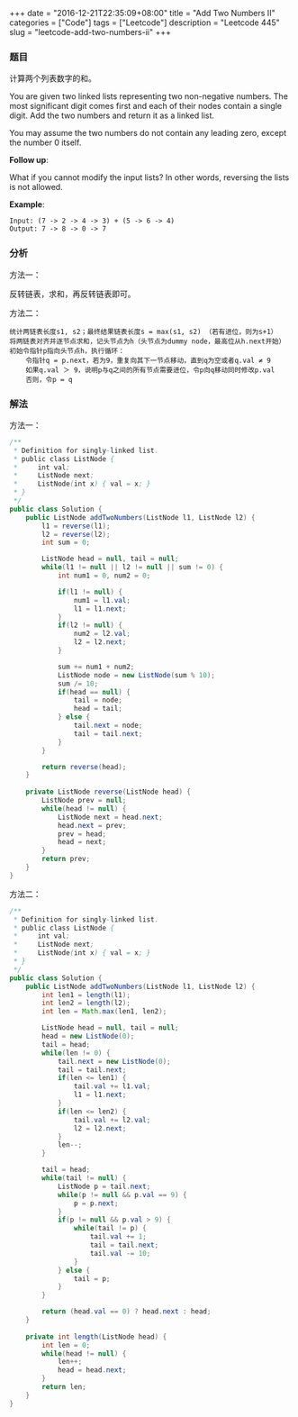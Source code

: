 +++
date = "2016-12-21T22:35:09+08:00"
title = "Add Two Numbers II"
categories = ["Code"]
tags = ["Leetcode"]
description = "Leetcode 445"
slug = "leetcode-add-two-numbers-ii"
+++

### 题目

计算两个列表数字的和。

You are given two linked lists representing two non-negative numbers. The most significant digit comes first and each of their nodes contain a single digit. Add the two numbers and return it as a linked list.

You may assume the two numbers do not contain any leading zero, except the number 0 itself.

__Follow up__:

What if you cannot modify the input lists? In other words, reversing the lists is not allowed.

__Example__:

```console
Input: (7 -> 2 -> 4 -> 3) + (5 -> 6 -> 4)
Output: 7 -> 8 -> 0 -> 7
```

### 分析

方法一：

反转链表，求和，再反转链表即可。

方法二：

```console
统计两链表长度s1, s2；最终结果链表长度s = max(s1, s2) （若有进位，则为s+1）
将两链表对齐并逐节点求和，记头节点为h（头节点为dummy node，最高位从h.next开始）
初始令指针p指向头节点h，执行循环：
    令指针q = p.next，若为9，重复向其下一节点移动，直到q为空或者q.val ≠ 9    
    如果q.val ＞ 9，说明p与q之间的所有节点需要进位，令p向q移动同时修改p.val
    否则，令p = q
```

### 解法

方法一：

```java
/**
 * Definition for singly-linked list.
 * public class ListNode {
 *     int val;
 *     ListNode next;
 *     ListNode(int x) { val = x; }
 * }
 */
public class Solution {
    public ListNode addTwoNumbers(ListNode l1, ListNode l2) {
        l1 = reverse(l1);
        l2 = reverse(l2);
        int sum = 0;

        ListNode head = null, tail = null;
        while(l1 != null || l2 != null || sum != 0) {
            int num1 = 0, num2 = 0;

            if(l1 != null) {
                num1 = l1.val;
                l1 = l1.next;
            }
            if(l2 != null) {
                num2 = l2.val;
                l2 = l2.next;
            }

            sum += num1 + num2;
            ListNode node = new ListNode(sum % 10);
            sum /= 10;
            if(head == null) {
                tail = node;
                head = tail;
            } else {
                tail.next = node;
                tail = tail.next;
            }
        }

        return reverse(head);
    }
    
    private ListNode reverse(ListNode head) {
        ListNode prev = null;
        while(head != null) {
            ListNode next = head.next;
            head.next = prev;
            prev = head;
            head = next;
        }
        return prev;
    }
}
```

方法二：

```java
/**
 * Definition for singly-linked list.
 * public class ListNode {
 *     int val;
 *     ListNode next;
 *     ListNode(int x) { val = x; }
 * }
 */
public class Solution {
    public ListNode addTwoNumbers(ListNode l1, ListNode l2) {
        int len1 = length(l1);
        int len2 = length(l2);
        int len = Math.max(len1, len2);

        ListNode head = null, tail = null;
        head = new ListNode(0);
        tail = head;
        while(len != 0) {
            tail.next = new ListNode(0);
            tail = tail.next;
            if(len <= len1) {
                tail.val += l1.val;
                l1 = l1.next;
            }
            if(len <= len2) {
                tail.val += l2.val;
                l2 = l2.next;
            }
            len--;
        }

        tail = head;
        while(tail != null) {
            ListNode p = tail.next;
            while(p != null && p.val == 9) {
                p = p.next;
            }
            if(p != null && p.val > 9) {
                while(tail != p) {
                    tail.val += 1;
                    tail = tail.next;
                    tail.val -= 10;
                }
            } else {
                tail = p;
            }
        }

        return (head.val == 0) ? head.next : head;
    }
    
    private int length(ListNode head) {
        int len = 0;
        while(head != null) {
            len++;
            head = head.next;
        }
        return len;
    }
}
```